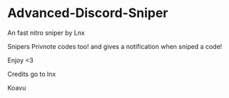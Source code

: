 # Advanced-Discord-Sniper
An fast nitro sniper by Lnx

Snipers Privnote codes too!
and gives a notification when sniped a code!

Enjoy <3

Credits go to lnx

Koavu
